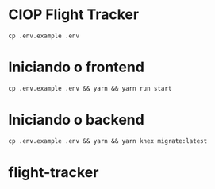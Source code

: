 # CIOP Flight Tracker

```
cp .env.example .env
```

# Iniciando o frontend

```
cp .env.example .env && yarn && yarn run start
```

# Iniciando o backend

```
cp .env.example .env && yarn && yarn knex migrate:latest
```
# flight-tracker
